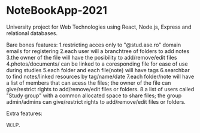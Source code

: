 # NoteBookApp-2021

University project for Web Technologies using React, Node.js, Express and relational databases.

Bare bones features:
1.restricting acces only to "@stud.ase.ro" domain emails for registering
2.each user will a branchtree of folders to add notes
3.the owner of the file will have the posibility to add/remove/edit files
4.photos/documents/ can be linked to a coresponding file for ease of use during studies
5.each folder and each file(note) will have tags
6.searchbar to find notes/linked resources by tag/name/date
7.each folder/note will have a list of members that can acess the files; the owner of the file can give/restrict rights to add/remove/edit files or folders.
8.a list of users called "Study group" with a common allocated space to share files; the group admin/admins can give/restrict rights to add/remove/edit files or folders.

Extra features:

W.I.P.
